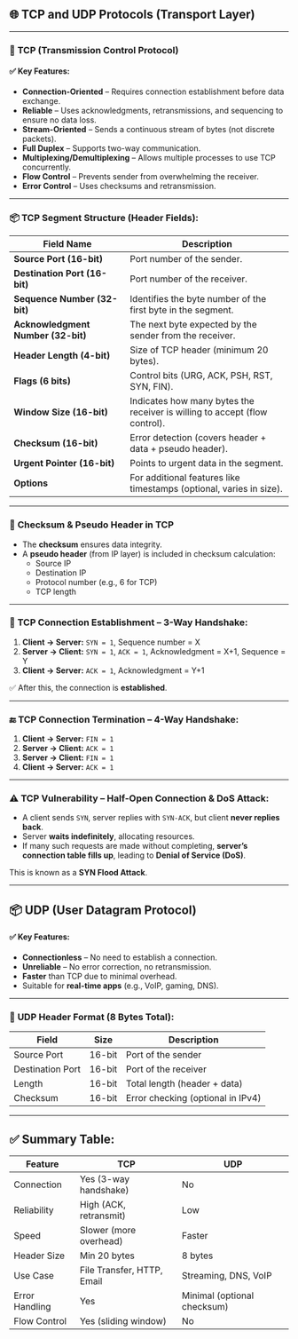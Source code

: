 ## 🌐 **TCP and UDP Protocols (Transport Layer)**

---

### 🔹 **TCP (Transmission Control Protocol)**

#### ✅ **Key Features:**

- **Connection-Oriented** – Requires connection establishment before data exchange.
- **Reliable** – Uses acknowledgments, retransmissions, and sequencing to ensure no data loss.
- **Stream-Oriented** – Sends a continuous stream of bytes (not discrete packets).
- **Full Duplex** – Supports two-way communication.
- **Multiplexing/Demultiplexing** – Allows multiple processes to use TCP concurrently.
- **Flow Control** – Prevents sender from overwhelming the receiver.
- **Error Control** – Uses checksums and retransmission.

---

### 📦 **TCP Segment Structure (Header Fields):**

|Field Name|Description|
|---|---|
|**Source Port (16-bit)**|Port number of the sender.|
|**Destination Port (16-bit)**|Port number of the receiver.|
|**Sequence Number (32-bit)**|Identifies the byte number of the first byte in the segment.|
|**Acknowledgment Number (32-bit)**|The next byte expected by the sender from the receiver.|
|**Header Length (4-bit)**|Size of TCP header (minimum 20 bytes).|
|**Flags (6 bits)**|Control bits (URG, ACK, PSH, RST, SYN, FIN).|
|**Window Size (16-bit)**|Indicates how many bytes the receiver is willing to accept (flow control).|
|**Checksum (16-bit)**|Error detection (covers header + data + pseudo header).|
|**Urgent Pointer (16-bit)**|Points to urgent data in the segment.|
|**Options**|For additional features like timestamps (optional, varies in size).|

---

### 🧪 **Checksum & Pseudo Header in TCP**

- The **checksum** ensures data integrity.
- A **pseudo header** (from IP layer) is included in checksum calculation:
    - Source IP
    - Destination IP
    - Protocol number (e.g., 6 for TCP)
    - TCP length

---

### 🤝 **TCP Connection Establishment – 3-Way Handshake:**

1. **Client → Server:** `SYN = 1`, Sequence number = X
2. **Server → Client:** `SYN = 1`, `ACK = 1`, Acknowledgment = X+1, Sequence = Y
3. **Client → Server:** `ACK = 1`, Acknowledgment = Y+1

✅ After this, the connection is **established**.

---

### 🔚 **TCP Connection Termination – 4-Way Handshake:**

1. **Client → Server:** `FIN = 1`
2. **Server → Client:** `ACK = 1`
3. **Server → Client:** `FIN = 1`
4. **Client → Server:** `ACK = 1`

---

### ⚠️ **TCP Vulnerability – Half-Open Connection & DoS Attack:**

- A client sends `SYN`, server replies with `SYN-ACK`, but client **never replies back**.
- Server **waits indefinitely**, allocating resources.
- If many such requests are made without completing, **server’s connection table fills up**, leading to **Denial of Service (DoS)**.

This is known as a **SYN Flood Attack**.

---

## 📦 **UDP (User Datagram Protocol)**

#### ✅ **Key Features:**

- **Connectionless** – No need to establish a connection.
- **Unreliable** – No error correction, no retransmission.
- **Faster** than TCP due to minimal overhead.
- Suitable for **real-time apps** (e.g., VoIP, gaming, DNS).

---

### 📄 **UDP Header Format (8 Bytes Total):**

|Field|Size|Description|
|---|---|---|
|Source Port|16-bit|Port of the sender|
|Destination Port|16-bit|Port of the receiver|
|Length|16-bit|Total length (header + data)|
|Checksum|16-bit|Error checking (optional in IPv4)|

---

## ✅ Summary Table:

| Feature        | TCP                        | UDP                         |
| -------------- | -------------------------- | --------------------------- |
| Connection     | Yes (3-way handshake)      | No                          |
| Reliability    | High (ACK, retransmit)     | Low                         |
| Speed          | Slower (more overhead)     | Faster                      |
| Header Size    | Min 20 bytes               | 8 bytes                     |
| Use Case       | File Transfer, HTTP, Email | Streaming, DNS, VoIP        |
| Error Handling | Yes                        | Minimal (optional checksum) |
| Flow Control   | Yes (sliding window)       | No                          |